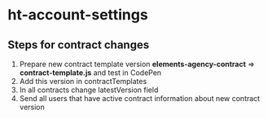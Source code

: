 # ht-account-settings

## Steps for contract changes

1. Prepare new contract template version **elements-agency-contract** => **contract-template.js** and test in CodePen
2. Add this version in contractTemplates
3. In all contracts change latestVersion field
4. Send all users that have active contract information about new contract version
